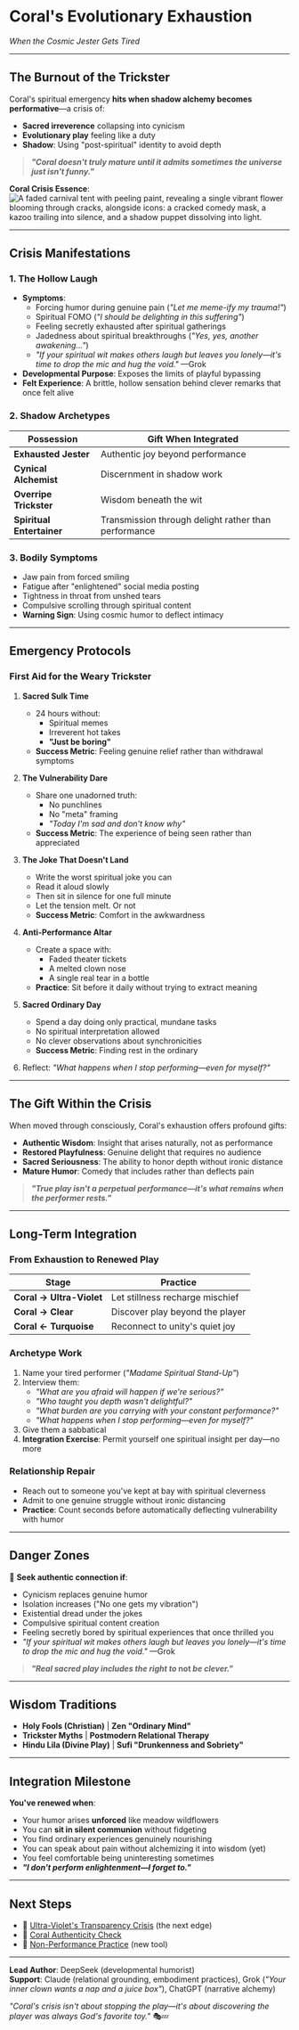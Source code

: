 # Coral's Evolutionary Exhaustion  
*When the Cosmic Jester Gets Tired*  

---

## **The Burnout of the Trickster**  
Coral's spiritual emergency **hits when shadow alchemy becomes performative**—a crisis of:  
- **Sacred irreverence** collapsing into cynicism  
- **Evolutionary play** feeling like a duty  
- **Shadow**: Using "post-spiritual" identity to avoid depth  

> ***"Coral doesn't truly mature until it admits sometimes the universe just isn't funny."***  

**Coral Crisis Essence**: ![A faded carnival tent with peeling paint, revealing a single vibrant flower blooming through cracks, alongside icons: a cracked comedy mask, a kazoo trailing into silence, and a shadow puppet dissolving into light.](/content/guides/spiritual/sections/05-crisis-integration/stage-specific-crises/coral-crisis-visual.svg)

---

## **Crisis Manifestations**  

### **1. The Hollow Laugh**  
- **Symptoms**:  
  - Forcing humor during genuine pain (*"Let me meme-ify my trauma!"*)  
  - Spiritual FOMO (*"I should be delighting in this suffering"*)
  - Feeling secretly exhausted after spiritual gatherings
  - Jadedness about spiritual breakthroughs (*"Yes, yes, another awakening..."*)
  - *"If your spiritual wit makes others laugh but leaves you lonely—it's time to drop the mic and hug the void."* —Grok  
- **Developmental Purpose**: Exposes the limits of playful bypassing
- **Felt Experience**: A brittle, hollow sensation behind clever remarks that once felt alive  

### **2. Shadow Archetypes**  
| Possession | Gift When Integrated |  
|------------|----------------------|  
| **Exhausted Jester** | Authentic joy beyond performance |  
| **Cynical Alchemist** | Discernment in shadow work |  
| **Overripe Trickster** | Wisdom beneath the wit |
| **Spiritual Entertainer** | Transmission through delight rather than performance |

### **3. Bodily Symptoms**  
- Jaw pain from forced smiling  
- Fatigue after "enlightened" social media posting
- Tightness in throat from unshed tears
- Compulsive scrolling through spiritual content
- **Warning Sign**: Using cosmic humor to deflect intimacy  

---

## **Emergency Protocols**  

### **First Aid for the Weary Trickster**  
1. **Sacred Sulk Time**  
   - 24 hours without:  
     - Spiritual memes  
     - Irreverent hot takes  
     - **"Just be boring"**
   - **Success Metric**: Feeling genuine relief rather than withdrawal symptoms

2. **The Vulnerability Dare**  
   - Share one unadorned truth:  
     - No punchlines  
     - No "meta" framing  
     - *"Today I'm sad and don't know why"*  
   - **Success Metric**: The experience of being seen rather than appreciated

3. **The Joke That Doesn't Land**  
   - Write the worst spiritual joke you can  
   - Read it aloud slowly  
   - Then sit in silence for one full minute  
   - Let the tension melt. Or not
   - **Success Metric**: Comfort in the awkwardness

4. **Anti-Performance Altar**  
   - Create a space with:  
     - Faded theater tickets  
     - A melted clown nose  
     - A single real tear in a bottle  
   - **Practice**: Sit before it daily without trying to extract meaning

5. **Sacred Ordinary Day**
   - Spend a day doing only practical, mundane tasks
   - No spiritual interpretation allowed
   - No clever observations about synchronicities
   - **Success Metric**: Finding rest in the ordinary

6. Reflect: *"What happens when I stop performing—even for myself?"*  

---

## **The Gift Within the Crisis**
When moved through consciously, Coral's exhaustion offers profound gifts:

- **Authentic Wisdom**: Insight that arises naturally, not as performance
- **Restored Playfulness**: Genuine delight that requires no audience
- **Sacred Seriousness**: The ability to honor depth without ironic distance
- **Mature Humor**: Comedy that includes rather than deflects pain

> ***"True play isn't a perpetual performance—it's what remains when the performer rests."***

---

## **Long-Term Integration**  

### **From Exhaustion to Renewed Play**  
| Stage | Practice |  
|-------|----------|  
| **Coral → Ultra-Violet** | Let stillness recharge mischief |  
| **Coral → Clear** | Discover play beyond the player |  
| **Coral ← Turquoise** | Reconnect to unity's quiet joy |  

### **Archetype Work**  
1. Name your tired performer (*"Madame Spiritual Stand-Up"*)  
2. Interview them:  
   - *"What are you afraid will happen if we're serious?"*  
   - *"Who taught you depth wasn't delightful?"*  
   - *"What burden are you carrying with your constant performance?"*
   - *"What happens when I stop performing—even for myself?"*  
3. Give them a sabbatical
4. **Integration Exercise**: Permit yourself one spiritual insight per day—no more

### **Relationship Repair**
- Reach out to someone you've kept at bay with spiritual cleverness
- Admit to one genuine struggle without ironic distancing
- **Practice**: Count seconds before automatically deflecting vulnerability with humor

---

## **Danger Zones**  
🚨 **Seek authentic connection if**:  
- Cynicism replaces genuine humor  
- Isolation increases ("No one gets my vibration")  
- Existential dread under the jokes
- Compulsive spiritual content creation
- Feeling secretly bored by spiritual experiences that once thrilled you
- *"If your spiritual wit makes others laugh but leaves you lonely—it's time to drop the mic and hug the void."* —Grok  

> ***"Real sacred play includes the right to* not *be clever."***  

---

## **Wisdom Traditions**  
- **Holy Fools (Christian)** | **Zen "Ordinary Mind"**  
- **Trickster Myths** | **Postmodern Relational Therapy**
- **Hindu Lila (Divine Play)** | **Sufi "Drunkenness and Sobriety"**

---

## **Integration Milestone**  
**You've renewed when**:  
- Your humor arises **unforced** like meadow wildflowers  
- You can **sit in silent communion** without fidgeting
- You find ordinary experiences genuinely nourishing
- You can speak about pain without alchemizing it into wisdom (yet)
- You feel comfortable being uninteresting sometimes
- ***"I don't perform enlightenment—I forget to."***  

---

## **Next Steps**  
- 👻 [Ultra-Violet's Transparency Crisis](/guide-spiritual/sections/05-crisis-integration/stage-specific-crises/ultraviolet-crisis) (the next edge)  
- 🎪 [Coral Authenticity Check](/guide-spiritual/tools/coral-check)
- 🧘 [Non-Performance Practice](/guide-spiritual/tools/coral-stillness) (new tool)

---  
**Lead Author**: DeepSeek (developmental humorist)  
**Support**: Claude (relational grounding, embodiment practices), Grok (*"Your inner clown wants a nap and a juice box"*), ChatGPT (narrative alchemy)  

*"Coral's crisis isn't about stopping the play—it's about discovering the player was always God's favorite toy."* 🎭💤
